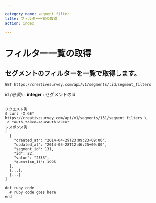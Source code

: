 ```yaml
---

category_name: segment_filter
title: フィルター一覧の取得
action: index

---
```


# フィルター一覧の取得

## セグメントのフィルターを一覧で取得します。

`GET https://creativesurvey.com/api/v1/segments/:id/segment_filters`

id _(必須)_:
: __integer__
: セグメントのid

~~~

リクエスト例
$ curl -X GET https://creativesurvey.com/api/v1/segments/131/segment_filters \
-d "auth_token=YourAuthToken"
レスポンス例
[
  {
    "created_at": "2014-04-29T23:09:23+09:00",
    "updated_at": "2014-05-28T12:46:25+09:00",
    "segment_id": 131,
    "id": 22,
    "value": "2833",
    "question_id": 1905
  },
  {...},
  {...}  
]

~~~

~~~
def ruby_code
  # ruby code goes here
end
~~~


